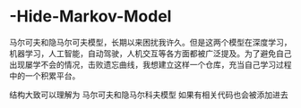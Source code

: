 # -Hide-Markov-Model
马尔可夫和隐马尔可夫模型，长期以来困扰我许久。但是这两个模型在深度学习，机器学习，人工智能，自动驾驶，人机交互等各方面都被广泛提及。为了避免自己出现屡学不会的情况，击败遗忘曲线，我想建立这样一个仓库，充当自己学习过程中的一个积累平台。

结构大致可以理解为
马尔可夫和隐马尔科夫模型
如果有相关代码也会被添加进去

